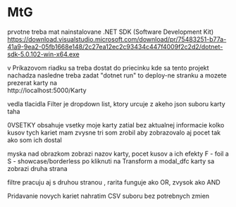 # MtG
prvotne treba mat nainstalovane .NET SDK (Software Development Kit)
https://download.visualstudio.microsoft.com/download/pr/75483251-b77a-41a9-9ea2-05fb1668e148/2c27ea12ec2c93434c447f4009f2c2d2/dotnet-sdk-5.0.102-win-x64.exe

v Príkazovom riadku sa treba dostat do priecinku kde sa tento projekt nachadza
nasledne treba zadat
"dotnet run"
to deploy-ne stranku a mozete prezerat karty na  
http://localhost:5000/Karty

vedla tlacidla Filter je dropdown list, ktory urcuje z akeho json suboru karty taha

0VSETKY obsahuje vsetky moje karty zatial bez aktualnej informacie kolko kusov tych kariet mam
zvysne tri som zrobil aby zobrazovalo aj pocet tak ako som ich dostal 


myska nad obrazkom zobrazi nazov karty, pocet kusov a ich efekty F - foil a S - showcase/borderless 
po kliknuti na Transform a modal_dfc karty sa zobrazi druha strana

filtre pracuju aj s druhou stranou , rarita funguje ako OR, zvysok ako AND

Pridavanie novych kariet nahratim CSV suboru bez potrebnych zmien
